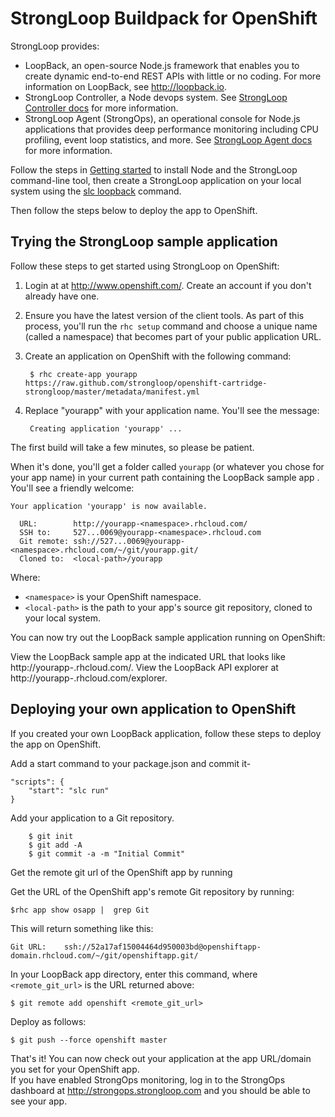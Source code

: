 # StrongLoop Buildpack for OpenShift 

StrongLoop provides:
 * LoopBack, an open-source Node.js framework that enables you to create dynamic end-to-end REST APIs with little or no coding. For more information on LoopBack, see http://loopback.io.
 * StrongLoop Controller, a Node devops system.  See [StrongLoop Controller docs](http://docs.strongloop.com/display/SLC/StrongLoop+Controller) for more information.
 * StrongLoop Agent (StrongOps), an operational console for Node.js applications that provides deep performance monitoring including CPU profiling, event loop statistics, and more.  See [StrongLoop Agent docs](http://docs.strongloop.com/pages/viewpage.action?pageId=3834736) for more information.

Follow the steps in <a href="http://docs.strongloop.com/display/SLC/Getting+started+with+StrongLoop+Controller">Getting started</a> to install Node and the StrongLoop command-line tool, then create a StrongLoop application on your local system using the <a href="http://docs.strongloop.com/display/LB/Create+a+simple+API">slc loopback</a> command.

Then follow the steps below to deploy the app to OpenShift.

## Trying the StrongLoop sample application

Follow these steps to get started using StrongLoop on OpenShift:

1. Login at at http://www.openshift.com/. Create an account if you don't already have one.
2. Ensure you have the latest version of the client tools. As part of this process, you'll run the `rhc setup` command and choose a unique name (called a namespace) that becomes part of your public application URL.
3. Create an application on OpenShift with the following command:
      
        $ rhc create-app yourapp https://raw.github.com/strongloop/openshift-cartridge-strongloop/master/metadata/manifest.yml

4. Replace "yourapp" with your application name.  You'll see the message: 

        Creating application 'yourapp' ... 

The first build will take a few minutes, so please be patient.

When it's done, you'll get a folder called `yourapp` (or whatever you chose for your app name) in your current path containing the LoopBack sample app . You'll see a friendly welcome: 

    Your application 'yourapp' is now available.

      URL:        http://yourapp-<namespace>.rhcloud.com/
      SSH to:     527...0069@yourapp-<namespace>.rhcloud.com
      Git remote: ssh://527...0069@yourapp-<namespace>.rhcloud.com/~/git/yourapp.git/
      Cloned to:  <local-path>/yourapp

Where:

  * `<namespace>` is your OpenShift namespace.
  * `<local-path>` is the path to your app's source git repository, cloned to your local system.

You can now try out the LoopBack sample application running on OpenShift: 
  
  View the LoopBack sample app at the indicated URL that looks like http://yourapp-<namespace>.rhcloud.com/. 
  View the LoopBack API explorer at http://yourapp-<namespace>.rhcloud.com/explorer.

## Deploying your own application to OpenShift

If you created your own LoopBack application, follow these steps to deploy the app on OpenShift.

Add a start command to your package.json and commit it-
        
    "scripts": {
        "start": "slc run"
    }

Add your application to a Git repository.

        $ git init
        $ git add -A
        $ git commit -a -m "Initial Commit"

Get the remote git url of the OpenShift app by running 

Get the URL of the OpenShift app's remote Git repository by running:

    $rhc app show osapp |  grep Git 

This will return something like this: 

    Git URL:    ssh://52a17af15004464d950003bd@openshiftapp-domain.rhcloud.com/~/git/openshiftapp.git/

In your LoopBack app directory, enter this command, where `<remote_git_url>` is the URL returned above: 

    $ git remote add openshift <remote_git_url>

Deploy as follows:

    $ git push --force openshift master

That's it!  You can now check out your application at the app URL/domain you set for your OpenShift app.  
If you have enabled StrongOps monitoring, log in to the StrongOps dashboard at http://strongops.strongloop.com and 
you should be able to see your app.
